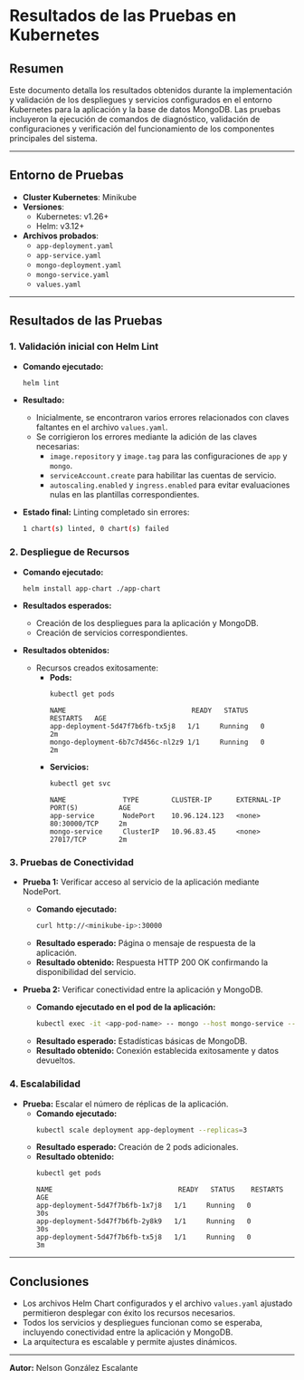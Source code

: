 # Resultados de las Pruebas en Kubernetes

## **Resumen**

Este documento detalla los resultados obtenidos durante la implementación y validación de los despliegues y servicios configurados en el entorno Kubernetes para la aplicación y la base de datos MongoDB. Las pruebas incluyeron la ejecución de comandos de diagnóstico, validación de configuraciones y verificación del funcionamiento de los componentes principales del sistema.

---

## **Entorno de Pruebas**

- **Cluster Kubernetes**: Minikube
- **Versiones**:
  - Kubernetes: v1.26+
  - Helm: v3.12+
- **Archivos probados**:
  - `app-deployment.yaml`
  - `app-service.yaml`
  - `mongo-deployment.yaml`
  - `mongo-service.yaml`
  - `values.yaml`

---

## **Resultados de las Pruebas**

### **1. Validación inicial con Helm Lint**

- **Comando ejecutado:**
  ```bash
  helm lint
  ```
- **Resultado:**

  - Inicialmente, se encontraron varios errores relacionados con claves faltantes en el archivo `values.yaml`.
  - Se corrigieron los errores mediante la adición de las claves necesarias:
    - `image.repository` y `image.tag` para las configuraciones de `app` y `mongo`.
    - `serviceAccount.create` para habilitar las cuentas de servicio.
    - `autoscaling.enabled` y `ingress.enabled` para evitar evaluaciones nulas en las plantillas correspondientes.

- **Estado final:**
  Linting completado sin errores:
  ```bash
  1 chart(s) linted, 0 chart(s) failed
  ```

### **2. Despliegue de Recursos**

- **Comando ejecutado:**
  ```bash
  helm install app-chart ./app-chart
  ```
- **Resultados esperados:**

  - Creación de los despliegues para la aplicación y MongoDB.
  - Creación de servicios correspondientes.

- **Resultados obtenidos:**
  - Recursos creados exitosamente:
    - **Pods:**
      ```bash
      kubectl get pods
      ```
      ```
      NAME                               READY   STATUS    RESTARTS   AGE
      app-deployment-5d47f7b6fb-tx5j8   1/1     Running   0          2m
      mongo-deployment-6b7c7d456c-nl2z9 1/1     Running   0          2m
      ```
    - **Servicios:**
      ```bash
      kubectl get svc
      ```
      ```
      NAME              TYPE        CLUSTER-IP      EXTERNAL-IP   PORT(S)          AGE
      app-service       NodePort    10.96.124.123   <none>        80:30000/TCP     2m
      mongo-service     ClusterIP   10.96.83.45     <none>        27017/TCP        2m
      ```

### **3. Pruebas de Conectividad**

- **Prueba 1:** Verificar acceso al servicio de la aplicación mediante NodePort.

  - **Comando ejecutado:**
    ```bash
    curl http://<minikube-ip>:30000
    ```
  - **Resultado esperado:** Página o mensaje de respuesta de la aplicación.
  - **Resultado obtenido:** Respuesta HTTP 200 OK confirmando la disponibilidad del servicio.

- **Prueba 2:** Verificar conectividad entre la aplicación y MongoDB.
  - **Comando ejecutado en el pod de la aplicación:**
    ```bash
    kubectl exec -it <app-pod-name> -- mongo --host mongo-service --eval 'db.stats()'
    ```
  - **Resultado esperado:** Estadísticas básicas de MongoDB.
  - **Resultado obtenido:** Conexión establecida exitosamente y datos devueltos.

### **4. Escalabilidad**

- **Prueba:** Escalar el número de réplicas de la aplicación.
  - **Comando ejecutado:**
    ```bash
    kubectl scale deployment app-deployment --replicas=3
    ```
  - **Resultado esperado:** Creación de 2 pods adicionales.
  - **Resultado obtenido:**
    ```bash
    kubectl get pods
    ```
    ```
    NAME                               READY   STATUS    RESTARTS   AGE
    app-deployment-5d47f7b6fb-1x7j8   1/1     Running   0          30s
    app-deployment-5d47f7b6fb-2y8k9   1/1     Running   0          30s
    app-deployment-5d47f7b6fb-tx5j8   1/1     Running   0          3m
    ```

---

## **Conclusiones**

- Los archivos Helm Chart configurados y el archivo `values.yaml` ajustado permitieron desplegar con éxito los recursos necesarios.
- Todos los servicios y despliegues funcionan como se esperaba, incluyendo conectividad entre la aplicación y MongoDB.
- La arquitectura es escalable y permite ajustes dinámicos.

---

**Autor:** Nelson González Escalante
